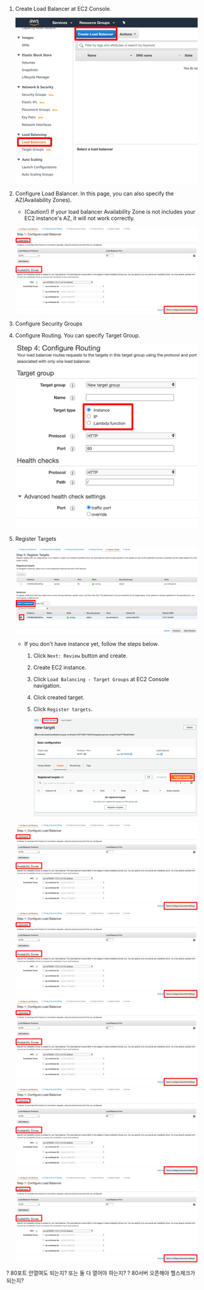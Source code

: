 
1. Create Load Balancer at EC2 Console.

    ![](./static/1.png)

1. Configure Load Balancer. In this page, you can also specify the AZ(Availability Zones).

    * (Caution!) If your load balancer Availability Zone is not includes your EC2 instance's AZ, it will not work correctly.

    ![](./static/2.png)

1. Configure Security Groups

1. Configure Routing. You can specify Target Group.

    ![](./static/3.png)

1. Register Targets

    ![](./static/4.png)

    * If you don't have instance yet, follow the steps below.
        1. Click `Next: Review` button and create.
        1. Create EC2 instance.
        1. Click `Load Balancing - Target Groups` at EC2 Console navigation.
        1. Click created target.
        1. Click `Register targets`.

            ![](./static/5.png)



    ![](./static/2.png)
    ![](./static/2.png)
    ![](./static/2.png)
    ![](./static/2.png)
    ![](./static/2.png)




? 80포트 안열여도 되는지? 또는 둘 다 열어야 하는지?
? 80서버 오픈해야 헬스체크가 되는지?

